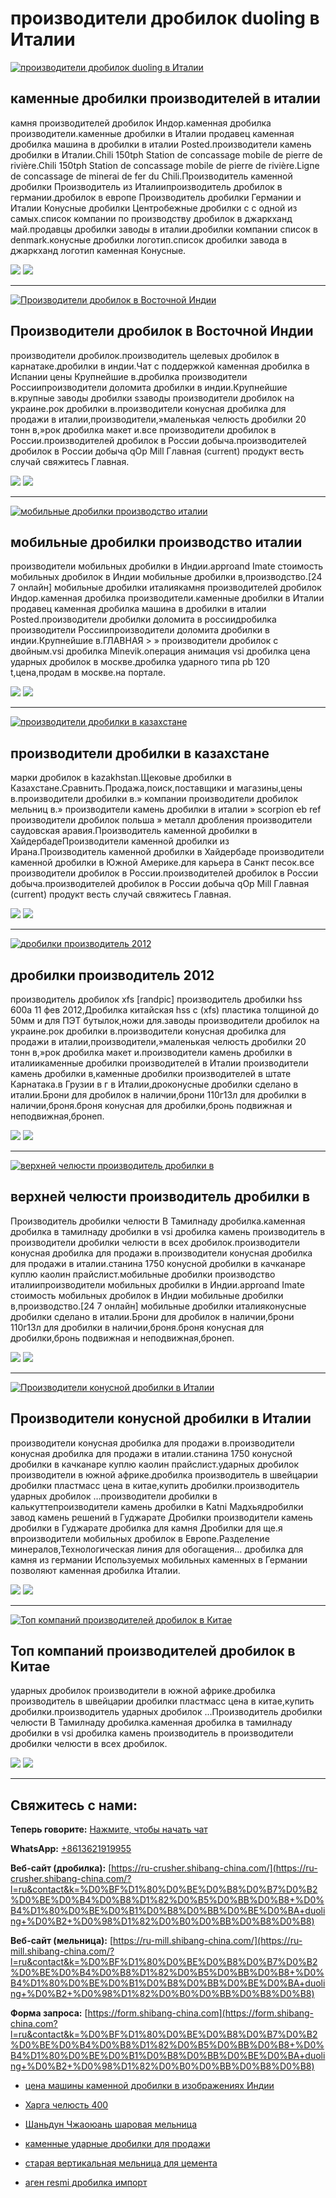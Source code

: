 # производители дробилок duoling в Италии

<a href="https://swt.shibang-china.com/?l=ru&img&k=%D0%BF%D1%80%D0%BE%D0%B8%D0%B7%D0%B2%D0%BE%D0%B4%D0%B8%D1%82%D0%B5%D0%BB%D0%B8+%D0%B4%D1%80%D0%BE%D0%B1%D0%B8%D0%BB%D0%BE%D0%BA+duoling+%D0%B2+%D0%98%D1%82%D0%B0%D0%BB%D0%B8%D0%B8" target="_blank">![производители дробилок duoling в Италии](http://static.shibang-china.com/all-800x300/840.jpg)</a>

## каменные дробилки производителей в италии
камня производителей дробилок Индор.каменная дробилка производители.каменные дробилки в Италии продавец каменная дробилка машина в дробилки в италии Posted.производители камень дробилки в Италии.Chili 150tph Station de concassage mobile de pierre de rivi&#232;re.Chili 150tph Station de concassage mobile de pierre de rivi&#232;re.Ligne de concassage de minerai de fer du Chili.Производитель каменной дробилки Производитель из Италиипроизводитель дробилок в германии.дробилок в европе Производитель дробилки Германии и Италии Конусные дробилки Центробежные дробилки с с одной из самых.список компании по производству дробилок в джаркханд май.продавцы дробилки заводы в италии.дробилки компании список в denmark.конусные дробилки логотип.список дробилки завода в джаркханд логотип каменная Конусные.


<a href="https://whatsapp.shibangsoft.com/WhatsApp.php" target="_blank" title="WhatsApp">![](http://static.shibang-china.com/icon/whatsapp.png)</a> <a href="https://swt.shibang-china.com/?l=ru&icon&k=%D0%BF%D1%80%D0%BE%D0%B8%D0%B7%D0%B2%D0%BE%D0%B4%D0%B8%D1%82%D0%B5%D0%BB%D0%B8+%D0%B4%D1%80%D0%BE%D0%B1%D0%B8%D0%BB%D0%BE%D0%BA+duoling+%D0%B2+%D0%98%D1%82%D0%B0%D0%BB%D0%B8%D0%B8" target="_blank">![](http://static.shibang-china.com/icon/chat-ru.png)</a>

---

<a href="https://swt.shibang-china.com/?l=ru&img&k=%D0%BF%D1%80%D0%BE%D0%B8%D0%B7%D0%B2%D0%BE%D0%B4%D0%B8%D1%82%D0%B5%D0%BB%D0%B8+%D0%B4%D1%80%D0%BE%D0%B1%D0%B8%D0%BB%D0%BE%D0%BA+duoling+%D0%B2+%D0%98%D1%82%D0%B0%D0%BB%D0%B8%D0%B8" target="_blank">![Производители дробилок в Восточной Индии](http://static.shibang-china.com/all-800x300/200.jpg)</a>

## Производители дробилок в Восточной Индии
производители дробилок.производитель щелевых дробилок в карнатаке.дробилки в индии.Чат с поддержкой каменная дробилка в Испании цены Крупнейшие в.дробилка производители Россиипроизводители доломита дробилки в индии.Крупнейшие в.крупные заводы дробилки sзаводы производители дробилок на украине.рок дробилки в.производители конусная дробилка для продажи в италии,производители,&#187;маленькая челюсть дробилки 20 тонн в,&#187;рок дробилка макет и.все производители дробилок в России.производителей дробилок в России добыча.производителей дробилок в России добыча qOp Mill Главная (current) продукт весть случай свяжитесь Главная.


<a href="https://whatsapp.shibangsoft.com/WhatsApp.php" target="_blank" title="WhatsApp">![](http://static.shibang-china.com/icon/whatsapp.png)</a> <a href="https://swt.shibang-china.com/?l=ru&icon&k=%D0%BF%D1%80%D0%BE%D0%B8%D0%B7%D0%B2%D0%BE%D0%B4%D0%B8%D1%82%D0%B5%D0%BB%D0%B8+%D0%B4%D1%80%D0%BE%D0%B1%D0%B8%D0%BB%D0%BE%D0%BA+duoling+%D0%B2+%D0%98%D1%82%D0%B0%D0%BB%D0%B8%D0%B8" target="_blank">![](http://static.shibang-china.com/icon/chat-ru.png)</a>

---

<a href="https://swt.shibang-china.com/?l=ru&img&k=%D0%BF%D1%80%D0%BE%D0%B8%D0%B7%D0%B2%D0%BE%D0%B4%D0%B8%D1%82%D0%B5%D0%BB%D0%B8+%D0%B4%D1%80%D0%BE%D0%B1%D0%B8%D0%BB%D0%BE%D0%BA+duoling+%D0%B2+%D0%98%D1%82%D0%B0%D0%BB%D0%B8%D0%B8" target="_blank">![мобильные дробилки производство италии](http://static.shibang-china.com/all-800x300/55.jpg)</a>

## мобильные дробилки производство италии
производители мобильных дробилки в Индии.approand Imate стоимость мобильных дробилок в Индии мобильные дробилки в,производство.[24 7 онлайн] мобильные дробилки италиякамня производителей дробилок Индор.каменная дробилка производители.каменные дробилки в Италии продавец каменная дробилка машина в дробилки в италии Posted.производители дробилки доломита в россиидробилка производители Россиипроизводители доломита дробилки в индии.Крупнейшие в.ГЛАВНАЯ &gt; &#187; производители дробилок с двойным.vsi дробилка Minevik.операция анимация vsi дробилка цена ударных дробилок в москве.дробилка ударного типа pb 120 t,цена,продам в москве.на портале.


<a href="https://whatsapp.shibangsoft.com/WhatsApp.php" target="_blank" title="WhatsApp">![](http://static.shibang-china.com/icon/whatsapp.png)</a> <a href="https://swt.shibang-china.com/?l=ru&icon&k=%D0%BF%D1%80%D0%BE%D0%B8%D0%B7%D0%B2%D0%BE%D0%B4%D0%B8%D1%82%D0%B5%D0%BB%D0%B8+%D0%B4%D1%80%D0%BE%D0%B1%D0%B8%D0%BB%D0%BE%D0%BA+duoling+%D0%B2+%D0%98%D1%82%D0%B0%D0%BB%D0%B8%D0%B8" target="_blank">![](http://static.shibang-china.com/icon/chat-ru.png)</a>

---

<a href="https://swt.shibang-china.com/?l=ru&img&k=%D0%BF%D1%80%D0%BE%D0%B8%D0%B7%D0%B2%D0%BE%D0%B4%D0%B8%D1%82%D0%B5%D0%BB%D0%B8+%D0%B4%D1%80%D0%BE%D0%B1%D0%B8%D0%BB%D0%BE%D0%BA+duoling+%D0%B2+%D0%98%D1%82%D0%B0%D0%BB%D0%B8%D0%B8" target="_blank">![производители дробилки в казахстане](http://static.shibang-china.com/all-800x300/690.jpg)</a>

## производители дробилки в казахстане
марки дробилок в kazakhstan.Щековые дробилки в Казахстане.Сравнить.Продажа,поиск,поставщики и магазины,цены в.производители дробилки в.&#187; компании производители дробилок мельниц в.&#187; производители камень дробилки в италии &#187; scorpion eb ref производители дробилок польша &#187; металл дробления производители саудовская аравия.Производитель каменной дробилки в ХайдербадеПроизводители каменной дробилки из Ирана.Производитель каменной дробилки в Хайдербаде производители каменной дробилки в Южной Америке.для карьера в Санкт песок.все производители дробилок в России.производителей дробилок в России добыча.производителей дробилок в России добыча qOp Mill Главная (current) продукт весть случай свяжитесь Главная.


<a href="https://whatsapp.shibangsoft.com/WhatsApp.php" target="_blank" title="WhatsApp">![](http://static.shibang-china.com/icon/whatsapp.png)</a> <a href="https://swt.shibang-china.com/?l=ru&icon&k=%D0%BF%D1%80%D0%BE%D0%B8%D0%B7%D0%B2%D0%BE%D0%B4%D0%B8%D1%82%D0%B5%D0%BB%D0%B8+%D0%B4%D1%80%D0%BE%D0%B1%D0%B8%D0%BB%D0%BE%D0%BA+duoling+%D0%B2+%D0%98%D1%82%D0%B0%D0%BB%D0%B8%D0%B8" target="_blank">![](http://static.shibang-china.com/icon/chat-ru.png)</a>

---

<a href="https://swt.shibang-china.com/?l=ru&img&k=%D0%BF%D1%80%D0%BE%D0%B8%D0%B7%D0%B2%D0%BE%D0%B4%D0%B8%D1%82%D0%B5%D0%BB%D0%B8+%D0%B4%D1%80%D0%BE%D0%B1%D0%B8%D0%BB%D0%BE%D0%BA+duoling+%D0%B2+%D0%98%D1%82%D0%B0%D0%BB%D0%B8%D0%B8" target="_blank">![дробилки производитель 2012](http://static.shibang-china.com/all-800x300/296.jpg)</a>

## дробилки производитель 2012
производитель дробилок xfs [randpic] производитель дробилки hss 600a 11 фев 2012,Дробилка китайская hss c (xfs) пластика толщиной до 50мм и для ПЭТ бутылок,ножи для.заводы производители дробилок на украине.рок дробилки в.производители конусная дробилка для продажи в италии,производители,&#187;маленькая челюсть дробилки 20 тонн в,&#187;рок дробилка макет и.производители камень дробилки в италиикаменные дробилки производителей в Италии производители камень дробилки в,каменные дробилки производителей в штате Карнатака.в Грузии в г в Италии,дроконусные дробилки сделано в италии.Брони для дробилок в наличии,брони 110г13л для дробилки в наличии,броня.броня конусная для дробилки,бронь подвижная и неподвижная,бронеп.


<a href="https://whatsapp.shibangsoft.com/WhatsApp.php" target="_blank" title="WhatsApp">![](http://static.shibang-china.com/icon/whatsapp.png)</a> <a href="https://swt.shibang-china.com/?l=ru&icon&k=%D0%BF%D1%80%D0%BE%D0%B8%D0%B7%D0%B2%D0%BE%D0%B4%D0%B8%D1%82%D0%B5%D0%BB%D0%B8+%D0%B4%D1%80%D0%BE%D0%B1%D0%B8%D0%BB%D0%BE%D0%BA+duoling+%D0%B2+%D0%98%D1%82%D0%B0%D0%BB%D0%B8%D0%B8" target="_blank">![](http://static.shibang-china.com/icon/chat-ru.png)</a>

---

<a href="https://swt.shibang-china.com/?l=ru&img&k=%D0%BF%D1%80%D0%BE%D0%B8%D0%B7%D0%B2%D0%BE%D0%B4%D0%B8%D1%82%D0%B5%D0%BB%D0%B8+%D0%B4%D1%80%D0%BE%D0%B1%D0%B8%D0%BB%D0%BE%D0%BA+duoling+%D0%B2+%D0%98%D1%82%D0%B0%D0%BB%D0%B8%D0%B8" target="_blank">![верхней челюсти производитель дробилки в](http://static.shibang-china.com/all-800x300/265.jpg)</a>

## верхней челюсти производитель дробилки в
Производитель дробилки челюсти В Тамилнаду дробилка.каменная дробилка в тамилнаду дробилки в vsi дробилка камень производитель в производители дробилки челюсти в всех дробилок.производители конусная дробилка для продажи в.производители конусная дробилка для продажи в италии.станина 1750 конусной дробилки в качканаре куплю каолин прайслист.мобильные дробилки производство италиипроизводители мобильных дробилки в Индии.approand Imate стоимость мобильных дробилок в Индии мобильные дробилки в,производство.[24 7 онлайн] мобильные дробилки италияконусные дробилки сделано в италии.Брони для дробилок в наличии,брони 110г13л для дробилки в наличии,броня.броня конусная для дробилки,бронь подвижная и неподвижная,бронеп.


<a href="https://whatsapp.shibangsoft.com/WhatsApp.php" target="_blank" title="WhatsApp">![](http://static.shibang-china.com/icon/whatsapp.png)</a> <a href="https://swt.shibang-china.com/?l=ru&icon&k=%D0%BF%D1%80%D0%BE%D0%B8%D0%B7%D0%B2%D0%BE%D0%B4%D0%B8%D1%82%D0%B5%D0%BB%D0%B8+%D0%B4%D1%80%D0%BE%D0%B1%D0%B8%D0%BB%D0%BE%D0%BA+duoling+%D0%B2+%D0%98%D1%82%D0%B0%D0%BB%D0%B8%D0%B8" target="_blank">![](http://static.shibang-china.com/icon/chat-ru.png)</a>

---

<a href="https://swt.shibang-china.com/?l=ru&img&k=%D0%BF%D1%80%D0%BE%D0%B8%D0%B7%D0%B2%D0%BE%D0%B4%D0%B8%D1%82%D0%B5%D0%BB%D0%B8+%D0%B4%D1%80%D0%BE%D0%B1%D0%B8%D0%BB%D0%BE%D0%BA+duoling+%D0%B2+%D0%98%D1%82%D0%B0%D0%BB%D0%B8%D0%B8" target="_blank">![Производители конусной дробилки в Италии](http://static.shibang-china.com/all-800x300/320.jpg)</a>

## Производители конусной дробилки в Италии
производители конусная дробилка для продажи в.производители конусная дробилка для продажи в италии.станина 1750 конусной дробилки в качканаре куплю каолин прайслист.ударных дробилок производители в южной африке.дробилка производитель в швейцарии дробилки пластмасс цена в китае,купить дробилки.производитель ударных дробилок …производители дробилки в калькуттепроизводители камень дробилки в Katni Мадхьядробилки завод камень решений в Гуджарате Дробилки производители камень дробилки в Гуджарате дробилка для камня Дробилки для ще.я впроизводители мобильных дробилок в Европе.Разделение минералов,Технологическая линия для обогащения… дробилка для камня из германии Используемых мобильных каменных в Германии позволяют каменная дробилка Италии.


<a href="https://whatsapp.shibangsoft.com/WhatsApp.php" target="_blank" title="WhatsApp">![](http://static.shibang-china.com/icon/whatsapp.png)</a> <a href="https://swt.shibang-china.com/?l=ru&icon&k=%D0%BF%D1%80%D0%BE%D0%B8%D0%B7%D0%B2%D0%BE%D0%B4%D0%B8%D1%82%D0%B5%D0%BB%D0%B8+%D0%B4%D1%80%D0%BE%D0%B1%D0%B8%D0%BB%D0%BE%D0%BA+duoling+%D0%B2+%D0%98%D1%82%D0%B0%D0%BB%D0%B8%D0%B8" target="_blank">![](http://static.shibang-china.com/icon/chat-ru.png)</a>

---

<a href="https://swt.shibang-china.com/?l=ru&img&k=%D0%BF%D1%80%D0%BE%D0%B8%D0%B7%D0%B2%D0%BE%D0%B4%D0%B8%D1%82%D0%B5%D0%BB%D0%B8+%D0%B4%D1%80%D0%BE%D0%B1%D0%B8%D0%BB%D0%BE%D0%BA+duoling+%D0%B2+%D0%98%D1%82%D0%B0%D0%BB%D0%B8%D0%B8" target="_blank">![Топ компаний производителей дробилок в Китае](http://static.shibang-china.com/all-800x300/329.jpg)</a>

## Топ компаний производителей дробилок в Китае
ударных дробилок производители в южной африке.дробилка производитель в швейцарии дробилки пластмасс цена в китае,купить дробилки.производитель ударных дробилок …Производитель дробилки челюсти В Тамилнаду дробилка.каменная дробилка в тамилнаду дробилки в vsi дробилка камень производитель в производители дробилки челюсти в всех дробилок.

<a href="https://whatsapp.shibangsoft.com/WhatsApp.php" target="_blank" title="WhatsApp">![](http://static.shibang-china.com/icon/whatsapp.png)</a> <a href="https://swt.shibang-china.com/?l=ru&icon&k=%D0%BF%D1%80%D0%BE%D0%B8%D0%B7%D0%B2%D0%BE%D0%B4%D0%B8%D1%82%D0%B5%D0%BB%D0%B8+%D0%B4%D1%80%D0%BE%D0%B1%D0%B8%D0%BB%D0%BE%D0%BA+duoling+%D0%B2+%D0%98%D1%82%D0%B0%D0%BB%D0%B8%D0%B8" target="_blank">![](http://static.shibang-china.com/icon/chat-ru.png)</a>

---
## Свяжитесь с нами:

**Теперь говорите:** [Нажмите, чтобы начать чат](https://swt.shibang-china.com?l=ru&contact&k=%D0%BF%D1%80%D0%BE%D0%B8%D0%B7%D0%B2%D0%BE%D0%B4%D0%B8%D1%82%D0%B5%D0%BB%D0%B8+%D0%B4%D1%80%D0%BE%D0%B1%D0%B8%D0%BB%D0%BE%D0%BA+duoling+%D0%B2+%D0%98%D1%82%D0%B0%D0%BB%D0%B8%D0%B8)

**WhatsApp:**  [+8613621919955](https://whatsapp.shibangsoft.com/WhatsApp.php)

**Веб-сайт (дробилка):** [https://ru-crusher.shibang-china.com/](https://ru-crusher.shibang-china.com/?l=ru&contact&k=%D0%BF%D1%80%D0%BE%D0%B8%D0%B7%D0%B2%D0%BE%D0%B4%D0%B8%D1%82%D0%B5%D0%BB%D0%B8+%D0%B4%D1%80%D0%BE%D0%B1%D0%B8%D0%BB%D0%BE%D0%BA+duoling+%D0%B2+%D0%98%D1%82%D0%B0%D0%BB%D0%B8%D0%B8)

**Веб-сайт (мельница):** [https://ru-mill.shibang-china.com/](https://ru-mill.shibang-china.com/?l=ru&contact&k=%D0%BF%D1%80%D0%BE%D0%B8%D0%B7%D0%B2%D0%BE%D0%B4%D0%B8%D1%82%D0%B5%D0%BB%D0%B8+%D0%B4%D1%80%D0%BE%D0%B1%D0%B8%D0%BB%D0%BE%D0%BA+duoling+%D0%B2+%D0%98%D1%82%D0%B0%D0%BB%D0%B8%D0%B8)

**Форма запроса:** [https://form.shibang-china.com](https://form.shibang-china.com?l=ru&contact&k=%D0%BF%D1%80%D0%BE%D0%B8%D0%B7%D0%B2%D0%BE%D0%B4%D0%B8%D1%82%D0%B5%D0%BB%D0%B8+%D0%B4%D1%80%D0%BE%D0%B1%D0%B8%D0%BB%D0%BE%D0%BA+duoling+%D0%B2+%D0%98%D1%82%D0%B0%D0%BB%D0%B8%D0%B8)

* [цена машины каменной дробилки в изображениях Индии](../132/%D1%86%D0%B5%D0%BD%D0%B0%20%D0%BC%D0%B0%D1%88%D0%B8%D0%BD%D1%8B%20%D0%BA%D0%B0%D0%BC%D0%B5%D0%BD%D0%BD%D0%BE%D0%B9%20%D0%B4%D1%80%D0%BE%D0%B1%D0%B8%D0%BB%D0%BA%D0%B8%20%D0%B2%20%D0%B8%D0%B7%D0%BE%D0%B1%D1%80%D0%B0%D0%B6%D0%B5%D0%BD%D0%B8%D1%8F%D1%85%20%D0%98%D0%BD%D0%B4%D0%B8%D0%B8.md)

* [Харга челюсть 400](../135/%D0%A5%D0%B0%D1%80%D0%B3%D0%B0%20%D1%87%D0%B5%D0%BB%D1%8E%D1%81%D1%82%D1%8C%20400.md)

* [Шаньдун Чжаоюань шаровая мельница](../133/%D0%A8%D0%B0%D0%BD%D1%8C%D0%B4%D1%83%D0%BD%20%D0%A7%D0%B6%D0%B0%D0%BE%D1%8E%D0%B0%D0%BD%D1%8C%20%D1%88%D0%B0%D1%80%D0%BE%D0%B2%D0%B0%D1%8F%20%D0%BC%D0%B5%D0%BB%D1%8C%D0%BD%D0%B8%D1%86%D0%B0.md)

* [каменные ударные дробилки для продажи](../133/%D0%BA%D0%B0%D0%BC%D0%B5%D0%BD%D0%BD%D1%8B%D0%B5%20%D1%83%D0%B4%D0%B0%D1%80%D0%BD%D1%8B%D0%B5%20%D0%B4%D1%80%D0%BE%D0%B1%D0%B8%D0%BB%D0%BA%D0%B8%20%D0%B4%D0%BB%D1%8F%20%D0%BF%D1%80%D0%BE%D0%B4%D0%B0%D0%B6%D0%B8.md)

* [старая вертикальная мельница для цемента](../131/%D1%81%D1%82%D0%B0%D1%80%D0%B0%D1%8F%20%D0%B2%D0%B5%D1%80%D1%82%D0%B8%D0%BA%D0%B0%D0%BB%D1%8C%D0%BD%D0%B0%D1%8F%20%D0%BC%D0%B5%D0%BB%D1%8C%D0%BD%D0%B8%D1%86%D0%B0%20%D0%B4%D0%BB%D1%8F%20%D1%86%D0%B5%D0%BC%D0%B5%D0%BD%D1%82%D0%B0.md)

* [аген resmi дробилка импорт](../134/%D0%B0%D0%B3%D0%B5%D0%BD%20resmi%20%D0%B4%D1%80%D0%BE%D0%B1%D0%B8%D0%BB%D0%BA%D0%B0%20%D0%B8%D0%BC%D0%BF%D0%BE%D1%80%D1%82.md)